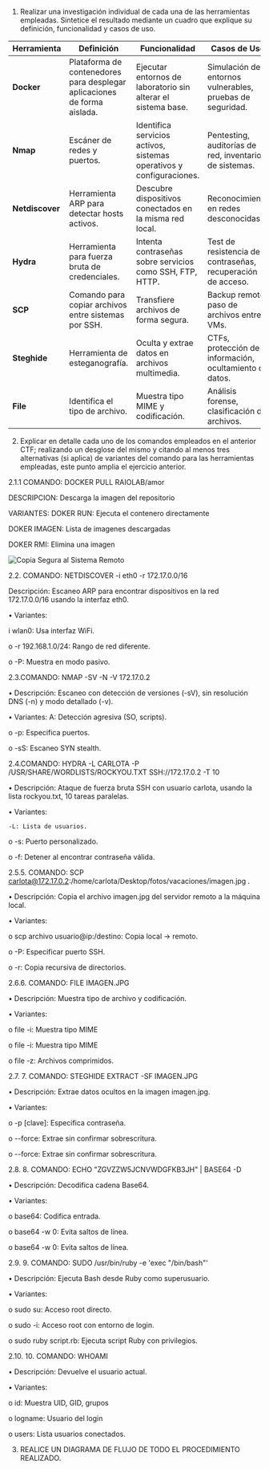 1. Realizar una investigación individual de cada una de las herramientas empleadas. Sintetice el resultado mediante un cuadro que explique su definición, funcionalidad y casos de uso.

| **Herramienta** | **Definición** | **Funcionalidad** | **Casos de Uso** |
|------------------|----------------|--------------------|------------------|
| **Docker**       | Plataforma de contenedores para desplegar aplicaciones de forma aislada. | Ejecutar entornos de laboratorio sin alterar el sistema base. | Simulación de entornos vulnerables, pruebas de seguridad. |
| **Nmap**         | Escáner de redes y puertos. | Identifica servicios activos, sistemas operativos y configuraciones. | Pentesting, auditorías de red, inventario de sistemas. |
| **Netdiscover**  | Herramienta ARP para detectar hosts activos. | Descubre dispositivos conectados en la misma red local. | Reconocimiento en redes desconocidas. |
| **Hydra**        | Herramienta para fuerza bruta de credenciales. | Intenta contraseñas sobre servicios como SSH, FTP, HTTP. | Test de resistencia de contraseñas, recuperación de acceso. |
| **SCP**          | Comando para copiar archivos entre sistemas por SSH. | Transfiere archivos de forma segura. | Backup remoto, paso de archivos entre VMs. |
| **Steghide**     | Herramienta de esteganografía. | Oculta y extrae datos en archivos multimedia. | CTFs, protección de información, ocultamiento de datos. |
| **File**         | Identifica el tipo de archivo. | Muestra tipo MIME y codificación. | Análisis forense, clasificación de archivos. |


2. Explicar en detalle cada uno de los comandos empleados en el anterior CTF; realizando un desglose del mismo y citando al menos tres alternativas (si aplica) de variantes del comando para las herramientas empleadas, este punto amplia el ejercicio anterior.

2.1.1  COMANDO: DOCKER PULL RAIOLAB/amor

DESCRIPCION: Descarga la imagen del repositorio

VARIANTES: 
DOKER RUN: Ejecuta el contenero directamente

DOKER IMAGEN: Lista de imagenes descargadas

DOKER RMI: Elimina una imagen

![Copia Segura al Sistema Remoto](Images1.png)


2.2. COMANDO: NETDISCOVER -i eth0 -r 172.17.0.0/16

Descripción: Escaneo ARP para encontrar dispositivos en la red 172.17.0.0/16 usando la interfaz eth0.

•	Variantes:

i wlan0: Usa interfaz WiFi.

o	-r 192.168.1.0/24: Rango de red diferente.

o	-P: Muestra en modo pasivo.

2.3.COMANDO: NMAP -SV -N -V 172.17.0.2

•	Descripción: Escaneo con detección de versiones (-sV), sin resolución DNS (-n) y modo detallado (-v).

•	Variantes:
A: Detección agresiva (SO, scripts).

o	-p: Especifica puertos.

o	-sS: Escaneo SYN stealth.

2.4.COMANDO: HYDRA -L CARLOTA -P /USR/SHARE/WORDLISTS/ROCKYOU.TXT SSH://172.17.0.2 -T 10

•	Descripción: Ataque de fuerza bruta SSH con usuario carlota, usando la lista rockyou.txt, 10 tareas paralelas.

•	Variantes:

	-L: Lista de usuarios.

o	-s: Puerto personalizado.

o	-f: Detener al encontrar contraseña válida.

2.5.5.	COMANDO: SCP carlota@172.17.0.2:/home/carlota/Desktop/fotos/vacaciones/imagen.jpg .

•	Descripción: Copia el archivo imagen.jpg del servidor remoto a la máquina local.

•	Variantes:

o	scp archivo usuario@ip:/destino: Copia local → remoto.

o	-P: Especificar puerto SSH.

o	-r: Copia recursiva de directorios.

2.6.6.	COMANDO: FILE IMAGEN.JPG

•	Descripción: Muestra tipo de archivo y codificación.

•	Variantes:

o	file -i: Muestra tipo MIME

o	file -i: Muestra tipo MIME

o	file -z: Archivos comprimidos.

2.7. 7.	COMANDO: STEGHIDE EXTRACT -SF IMAGEN.JPG

•	Descripción: Extrae datos ocultos en la imagen imagen.jpg.

•	Variantes:

o	-p [clave]: Especifica contraseña.

o	--force: Extrae sin confirmar sobrescritura.

o	--force: Extrae sin confirmar sobrescritura.

2.8. 8.	COMANDO: ECHO "ZGVZZW5JCNVWDGFKB3JH" | BASE64 -D

•	Descripción: Decodifica cadena Base64.

•	Variantes:

o	base64: Codifica entrada.

o	base64 -w 0: Evita saltos de línea.

o	base64 -w 0: Evita saltos de línea.

2.9. 9.	COMANDO: SUDO /usr/bin/ruby -e 'exec "/bin/bash"'

•	Descripción: Ejecuta Bash desde Ruby como superusuario.

•	Variantes:

o	sudo su: Acceso root directo.

o	sudo -i: Acceso root con entorno de login.

o	sudo ruby script.rb: Ejecuta script Ruby con privilegios.

2.10. 10.	COMANDO: WHOAMI

•	Descripción: Devuelve el usuario actual.

•	Variantes:

o	id: Muestra UID, GID, grupos

o	logname: Usuario del login

o	users: Lista usuarios conectados.



3.    REALICE UN DIAGRAMA DE FLUJO DE TODO EL PROCEDIMIENTO REALIZADO.
  
